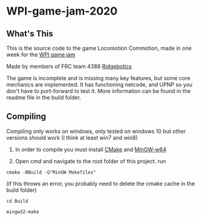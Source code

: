 # WPI-game-jam-2020

What's This
-----
This is the source code to the game Locomotion Commotion, made in one week for the [WPI game jam](https://wp.wpi.edu/gamejam/)

Made by members of FRC team 4388 [Ridgebotics](https://www.ridgebotics.com/)

The game is incomplete and is missing many key features, but some core mechanics are implemented. 
It has functioning netcode, and UPNP so you don't have to port-forward to test it. 
More information can be found in the readme file in the build folder.

Compiling
-----
Compiling only works on windows, only tested on windows 10 but other versions should work (I think at least win7 and win8)
1. In order to compile you must install [CMake](https://cmake.org/) and [MinGW-w64](https://sourceforge.net/projects/mingw-w64/files/Toolchains%20targetting%20Win32/Personal%20Builds/mingw-builds/installer/mingw-w64-install.exe/download)

2. Open cmd and navigate to the root folder of this project. run

`cmake -BBuild -G"MinGW Makefiles"`

(if this throws an error, you probably need to delete the cmake cache in the build folder)

`cd Build`

`mingw32-make`
